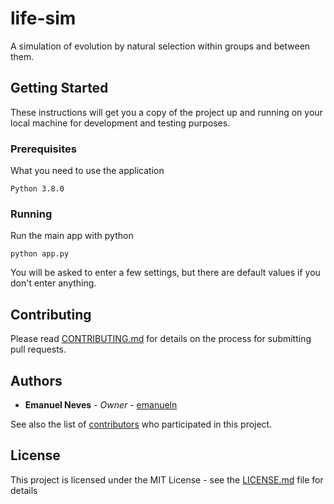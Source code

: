 # life-sim

A simulation of evolution by natural selection within groups and between them.

## Getting Started

These instructions will get you a copy of the project up and running on your local machine for development and testing purposes.

### Prerequisites

What you need to use the application

```
Python 3.8.0
```

### Running

Run the main app with python

```
python app.py
```

You will be asked to enter a few settings, but there are default values if you don't enter anything.

## Contributing

Please read [CONTRIBUTING.md](CONTRIBUTING.md) for details on the process for submitting pull requests.

## Authors

* **Emanuel Neves** - *Owner* - [emanueln](https://github.com/emanueln)

See also the list of [contributors](https://github.com/emanueln/life-sim/graphs/contributors) who participated in this project.

## License

This project is licensed under the MIT License - see the [LICENSE.md](LICENSE.md) file for details